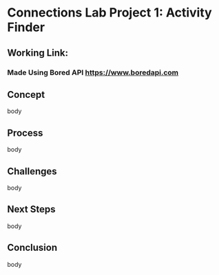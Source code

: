 # Connections Lab Project 1: Activity Finder
## Working Link: 
### Made Using Bored API https://www.boredapi.com

## Concept
body

## Process
body

## Challenges
body

## Next Steps
body

## Conclusion
body

